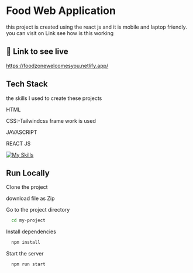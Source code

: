 
# Food Web Application
this project is created using the react js and it is mobile and laptop friendly. you can visit 
on Link see how is this working



## 🔗 Link to see live

https://foodzonewelcomesyou.netlify.app/

## Tech Stack

the  skills I used to create these projects

HTML

CSS:-Tailwindcss frame work is used 

JAVASCRIPT

REACT JS




[![My Skills](https://skillicons.dev/icons?i=html,css,js,react)](https://skillicons.dev)




## Run Locally

Clone the project

download file as Zip

Go to the project directory

```bash
  cd my-project
```

Install dependencies

```bash
  npm install
```

Start the server

```bash
  npm run start
```

